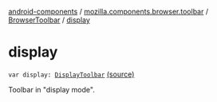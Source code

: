 [android-components](../../index.md) / [mozilla.components.browser.toolbar](../index.md) / [BrowserToolbar](index.md) / [display](./display.md)

# display

`var display: `[`DisplayToolbar`](../../mozilla.components.browser.toolbar.display/-display-toolbar/index.md) [(source)](https://github.com/mozilla-mobile/android-components/blob/master/components/browser/toolbar/src/main/java/mozilla/components/browser/toolbar/BrowserToolbar.kt#L67)

Toolbar in "display mode".

